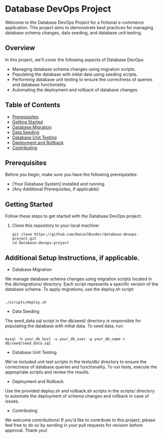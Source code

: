 # Database DevOps Project

Welcome to the Database DevOps Project for a fictional e-commerce application. This project aims to demonstrate best practices for managing database schema changes, data seeding, and database unit testing.

## Overview

In this project, we'll cover the following aspects of Database DevOps:

- Managing database schema changes using migration scripts.
- Populating the database with initial data using seeding scripts.
- Performing database unit testing to ensure the correctness of queries and database functionality.
- Automating the deployment and rollback of database changes.

## Table of Contents

- [Prerequisites](#prerequisites)
- [Getting Started](#getting-started)
- [Database Migration](#database-migration)
- [Data Seeding](#data-seeding)
- [Database Unit Testing](#database-unit-testing)
- [Deployment and Rollback](#deployment-and-rollback)
- [Contributing](#contributing)
  
## Prerequisites

Before you begin, make sure you have the following prerequisites:

- [Your Database System] installed and running.
- [Any Additional Prerequisites, if applicable]

## Getting Started

Follow these steps to get started with the Database DevOps project:

1. Clone this repository to your local machine:

   ```shell
   git clone https://github.com/DanielBundor/database-devops-project.git
   cd database-devops-project

## Additional Setup Instructions, if applicable.

- Database Migration

We manage database schema changes using migration scripts located in the db/migrations/ directory. Each script represents a specific version of the database schema. To apply migrations, use the deploy.sh script:

```shell

./scripts/deploy.sh
```
- Data Seeding

The seed_data.sql script in the db/seed/ directory is responsible for populating the database with initial data. To seed data, run:

```shell

mysql -h your_db_host -u your_db_user -p your_db_name < db/seed/seed_data.sql
```
- Database Unit Testing

We've included unit test scripts in the tests/db/ directory to ensure the correctness of database queries and functionality. To run tests, execute the appropriate scripts and review the results.

- Deployment and Rollback

Use the provided deploy.sh and rollback.sh scripts in the scripts/ directory to automate the deployment of schema changes and rollback in case of issues.

- Contributing

We welcome contributions! If you'd like to contribute to this project, please feel free to do so by sending in your pull requests for revision before approval. Thank you!

